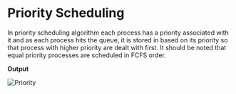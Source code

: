 # Priority Scheduling
In priority scheduling algorithm each process has a priority associated with it and as each process hits the queue, it is stored in based on its priority so that process with higher priority are dealt with first. It should be noted that equal priority processes are scheduled in FCFS order.


**Output**

![Priority](https://user-images.githubusercontent.com/37344605/58371755-f14f2180-7f35-11e9-8116-69ec2cdeebe4.png)

